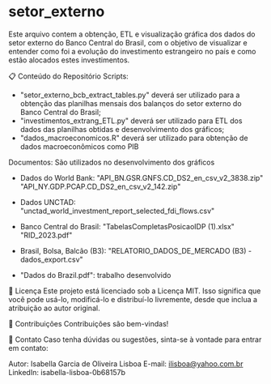 # setor_externo
Este arquivo contem a obtenção, ETL e visualização gráfica dos dados do setor externo do Banco Central do Brasil, com o objetivo de visualizar e entender como foi a evolução do investimento estrangeiro no país e como estão alocados estes investimentos.

📋 Conteúdo do Repositório
Scripts:
- "setor_externo_bcb_extract_tables.py" deverá ser utilizado para a obtenção das planilhas mensais dos balanços do setor externo do Banco Central do Brasil;
- "investimentos_extrang_ETL.py" deverá ser utilizado para ETL dos dados das planilhas obtidas e desenvolvimento dos gráficos;
- "dados_macroeconomicos.R" deverá ser utilizado para obtenção de dados macroeconômicos como PIB

Documentos: São utilizados no desenvolvimento dos gráficos
- Dados do World Bank:
"API_BN.GSR.GNFS.CD_DS2_en_csv_v2_3838.zip"
"API_NY.GDP.PCAP.CD_DS2_en_csv_v2_142.zip"
- Dados UNCTAD: 
"unctad_world_investment_report_selected_fdi_flows.csv"
- Banco Central do Brasil:
"TabelasCompletasPosicaoIDP (1).xlsx"
"RID_2023.pdf"
- Brasil, Bolsa, Balcão (B3):
"RELATORIO_DADOS_DE_MERCADO (B3) - dados_export.csv"

- "Dados do Brazil.pdf": trabalho desenvolvido

📄 Licença
Este projeto está licenciado sob a Licença MIT. Isso significa que você pode usá-lo, modificá-lo e distribuí-lo livremente, desde que inclua a atribuição ao autor original.

🤝 Contribuições
Contribuições são bem-vindas! 

📧 Contato
Caso tenha dúvidas ou sugestões, sinta-se à vontade para entrar em contato:

Autor: Isabella Garcia de Oliveira Lisboa
E-mail: ilisboa@yahoo.com.br
LinkedIn: isabella-lisboa-0b68157b



